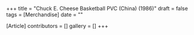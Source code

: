 +++
title = "Chuck E. Cheese Basketball PVC (China) (1986)"
draft = false
tags = [Merchandise]
date = ""

[Article]
contributors = []
gallery = []
+++